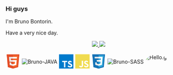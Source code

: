 ### **Hi guys**

I'm Bruno Bontorin.

Have a very nice day.

<div style="display: flex; align-items: center; justify-content: center;">
  <a href="https://github.com/Bruno-Bontorin">
  <img height="180em" src="https://github-readme-stats.vercel.app/api?username=Bruno-Bontorin&show_icons=true&theme=radical&include_all_commits=true&count_private=true"/>
  <img height="180em" src="https://github-readme-stats.vercel.app/api/top-langs/?username=Bruno-Bontorin&layout=compact&langs_count=7&theme=radical"/>
</div>

 <div style="display: inline-block;"><br>
  <img align="center" height="40" width="40" src="https://raw.githubusercontent.com/devicons/devicon/master/icons/html5/html5-original.svg" alt="Bruno-HTML">
  <img align="center" height="40" width="40" src="https://cdn.jsdelivr.net/gh/devicons/devicon/icons/java/java-original.svg" alt="Bruno-JAVA">
  <img align="center" height="40" width="40" src="https://raw.githubusercontent.com/devicons/devicon/master/icons/typescript/typescript-plain.svg" alt="Bruno-TS">
  <img align="center" height="40" width="40" src="https://raw.githubusercontent.com/devicons/devicon/master/icons/javascript/javascript-plain.svg" alt="Bruno-JS">
  <img align="center" height="40" width="40" src="https://raw.githubusercontent.com/devicons/devicon/master/icons/css3/css3-original.svg" alt="Bruno-CSS">
  <img align="center" height="40" width="40" src="https://cdn.jsdelivr.net/gh/devicons/devicon/icons/sass/sass-original.svg" alt="Bruno-SASS">
  <img align="right" style="border-radius:50px;" height="150" src="https://media.giphy.com/media/j6ZhcAyUctYrj2ueBi/giphy.gif" alt="Hello.gif">
</div>
  
